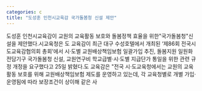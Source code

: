 ```yaml
---
categories: c
title: "도성훈 인천시교육감 국가돌봄청 신설 제안"
---
```

도성훈 인천시교육감이 교원의 교육활동 보호와 돌봄정책 효율을 위한"국가돌봄청"신설을 제안했다.시교육청은 도 교육감이 최근 대구 수성호텔에서 개최된 ‘제86회 전국시도교육감협의회 총회’에서 시·도별 교원배상책임보험 일괄가입 추진, 돌봄지원 일원화 전담기구 국가돌봄청 신설, 교원연구비 학교급별·시·도별 지급단가 통일을 위한 관련 규정 개정을 요구했다고 25일 밝혔다.도 교육감은 "전국 시·도교육청에서는 교원의 교육활동 보호를 위해 교원배상책임보험 제도를 운영하고 있는데, 각 교육청별로 개별 가입·운영됨에 따라 보장조건이 상이해 같은 사